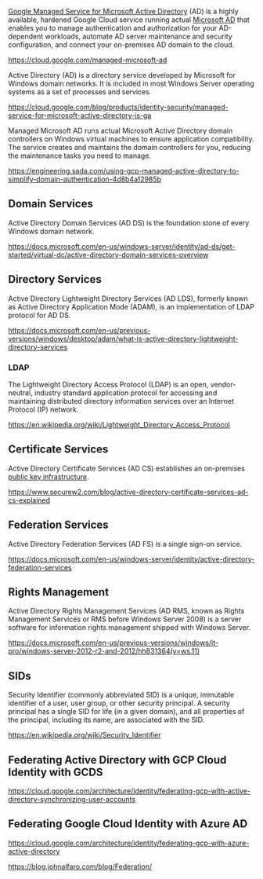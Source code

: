 [Google Managed Service for Microsoft Active Directory](https://cloud.google.com/managed-microsoft-ad) (AD) is a highly available, hardened Google Cloud service running actual [Microsoft AD](https://en.wikipedia.org/wiki/Active_Directory) that enables you to manage authentication and authorization for your AD-dependent workloads, automate AD server maintenance and security configuration, and connect your on-premises AD domain to the cloud.

https://cloud.google.com/managed-microsoft-ad

Active Directory (AD) is a directory service developed by Microsoft for Windows domain networks. It is included in most Windows Server operating systems as a set of processes and services.


https://cloud.google.com/blog/products/identity-security/managed-service-for-microsoft-active-directory-is-ga

Managed Microsoft AD runs actual Microsoft Active Directory domain controllers on Windows virtual machines to ensure application compatibility. The service creates and maintains the domain controllers for you, reducing the maintenance tasks you need to manage.

https://engineering.sada.com/using-gcp-managed-active-directory-to-simplify-domain-authentication-4d8b4a12985b

## Domain Services

Active Directory Domain Services (AD DS) is the foundation stone of every Windows domain network. 

https://docs.microsoft.com/en-us/windows-server/identity/ad-ds/get-started/virtual-dc/active-directory-domain-services-overview

## Directory Services

Active Directory Lightweight Directory Services (AD LDS), formerly known as Active Directory Application Mode (ADAM), is an implementation of LDAP protocol for AD DS.

https://docs.microsoft.com/en-us/previous-versions/windows/desktop/adam/what-is-active-directory-lightweight-directory-services

### LDAP

The Lightweight Directory Access Protocol (LDAP) is an open, vendor-neutral, industry standard application protocol for accessing and maintaining distributed directory information services over an Internet Protocol (IP) network.

https://en.wikipedia.org/wiki/Lightweight_Directory_Access_Protocol

## Certificate Services

Active Directory Certificate Services (AD CS) establishes an on-premises [public key infrastructure](PKI). 


https://www.securew2.com/blog/active-directory-certificate-services-ad-cs-explained

## Federation Services

Active Directory Federation Services (AD FS) is a single sign-on service. 

https://docs.microsoft.com/en-us/windows-server/identity/active-directory-federation-services

## Rights Management

Active Directory Rights Management Services (AD RMS, known as Rights Management Services or RMS before Windows Server 2008) is a server software for information rights management shipped with Windows Server. 


https://docs.microsoft.com/en-us/previous-versions/windows/it-pro/windows-server-2012-r2-and-2012/hh831364(v=ws.11)

## SIDs


Security Identifier (commonly abbreviated SID) is a unique, immutable identifier of a user, user group, or other security principal. A security principal has a single SID for life (in a given domain), and all properties of the principal, including its name, are associated with the SID.

https://en.wikipedia.org/wiki/Security_Identifier

## Federating  Active Directory with GCP Cloud Identity with GCDS

https://cloud.google.com/architecture/identity/federating-gcp-with-active-directory-synchronizing-user-accounts

## Federating Google Cloud Identity with Azure AD

https://cloud.google.com/architecture/identity/federating-gcp-with-azure-active-directory

https://blog.johnalfaro.com/blog/Federation/